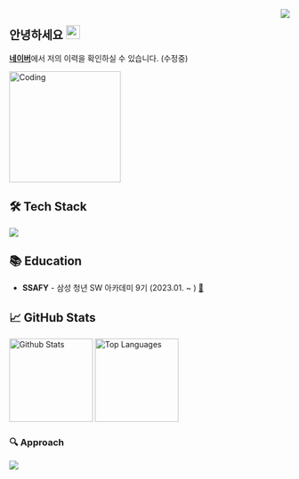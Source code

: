 <div align="right">
  <a href="https://hits.seeyoufarm.com">
    <img src="https://hits.seeyoufarm.com/api/count/incr/badge.svg?url=https%3A%2F%2Fgithub.com%2FJeongHwan-dev&count_bg=%23769CDD&title_bg=%238E8E8E&icon=github.svg&icon_color=%23E7E7E7&title=hits&edge_flat=false" align="right" />
  </a>
</div>

<h2>안녕하세요 <img src="https://media.giphy.com/media/hvRJCLFzcasrR4ia7z/giphy.gif" width="25" /></h2>


[**네이버**]("수정중")에서 저의 이력을 확인하실 수 있습니다. (수정중)




<img src="./img/coding.gif" alt="Coding" height="200px" />

## 🛠 Tech Stack

<img src="https://img.shields.io/badge/python-3776AB?style=for-the-badge&logo=python&logoColor=black">


## 📚 Education

- **SSAFY** - 삼성 청년 SW 아카데미 9기 (2023.01. ~ ) [:link:](https://www.ssafy.com/ksp/jsp/swp/swpMain.jsp)



## :chart_with_upwards_trend: GitHub Stats

<p align="left">
  <img src="https://github-readme-stats.vercel.app/api?username=NEU-chaldea&show_icons=true&count_private=true&theme=react&hide_border=true&bg_color=0d1017" alt="Github Stats" height="150px" />
  <img src="https://github-readme-stats.vercel.app/api/top-langs/?username=NEU-chaldea&hide_border=true&layout=compact&theme=react&bg_color=0d1017" alt="Top Languages" height="150px" />
</p>

### 🔍 Approach

<div>
<a href="mailto:carbonsindh@gmail.com"><img src="https://img.shields.io/badge/Gmail-EA4335?style=flat-square&logo=Gmail&logoColor=white&link=cjsrhd882222@gmail.com"/></a>
</div>
